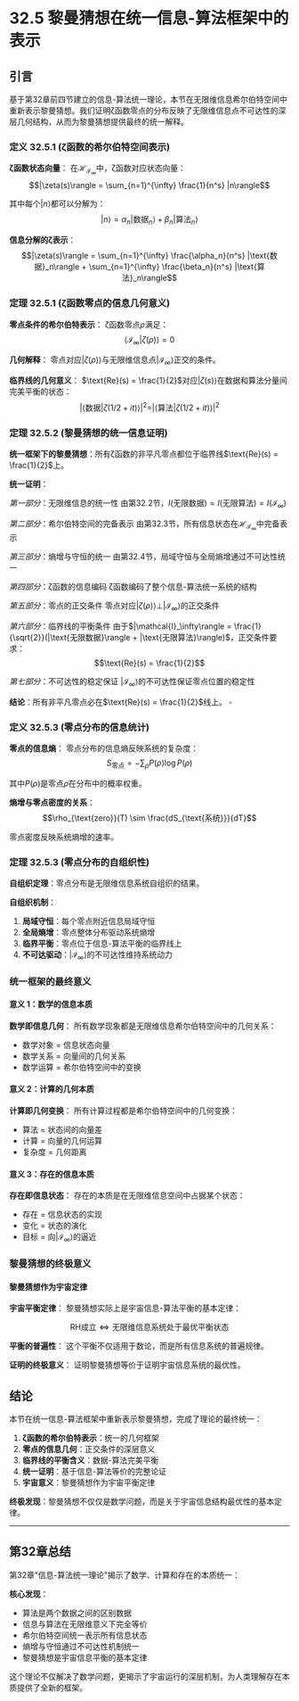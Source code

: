 # 32.5 黎曼猜想在统一信息-算法框架中的表示

## 引言

基于第32章前四节建立的信息-算法统一理论，本节在无限维信息希尔伯特空间中重新表示黎曼猜想。我们证明ζ函数零点的分布反映了无限维信息点不可达性的深层几何结构，从而为黎曼猜想提供最终的统一解释。

### 定义 32.5.1 (ζ函数的希尔伯特空间表示)

**ζ函数状态向量**：
在$\mathcal{H}_{\mathcal{I}_\infty}$中，ζ函数对应状态向量：
$$|\zeta(s)\rangle = \sum_{n=1}^{\infty} \frac{1}{n^s} |n\rangle$$

其中每个$|n\rangle$都可以分解为：
$$|n\rangle = \alpha_n |\text{数据}_n\rangle + \beta_n |\text{算法}_n\rangle$$

**信息分解的ζ表示**：
$$|\zeta(s)\rangle = \sum_{n=1}^{\infty} \frac{\alpha_n}{n^s} |\text{数据}_n\rangle + \sum_{n=1}^{\infty} \frac{\beta_n}{n^s} |\text{算法}_n\rangle$$

### 定理 32.5.1 (ζ函数零点的信息几何意义)

**零点条件的希尔伯特表示**：
ζ函数零点$\rho$满足：
$$\langle \mathcal{I}_\infty | \zeta(\rho) \rangle = 0$$

**几何解释**：
零点对应$|\zeta(\rho)\rangle$与无限维信息点$|\mathcal{I}_\infty\rangle$正交的条件。

**临界线的几何意义**：
$\text{Re}(s) = \frac{1}{2}$对应$|\zeta(s)\rangle$在数据和算法分量间完美平衡的状态：
$$|\langle \text{数据} | \zeta(1/2 + it) \rangle|^2 = |\langle \text{算法} | \zeta(1/2 + it) \rangle|^2$$

### 定理 32.5.2 (黎曼猜想的统一信息证明)

**统一框架下的黎曼猜想**：所有ζ函数的非平凡零点都位于临界线$\text{Re}(s) = \frac{1}{2}$上。

**统一证明**：

*第一部分*：无限维信息的统一性
由第32.2节，$I(\text{无限数据}) = I(\text{无限算法}) = I(\mathcal{I}_\infty)$

*第二部分*：希尔伯特空间的完备表示
由第32.3节，所有信息状态在$\mathcal{H}_{\mathcal{I}_\infty}$中完备表示

*第三部分*：熵增与守恒的统一
由第32.4节，局域守恒与全局熵增通过不可达性统一

*第四部分*：ζ函数的信息编码
ζ函数编码了整个信息-算法统一系统的结构

*第五部分*：零点的正交条件
零点对应$|\zeta(\rho)\rangle \perp |\mathcal{I}_\infty\rangle$的正交条件

*第六部分*：临界线的平衡条件
由于$|\mathcal{I}_\infty\rangle = \frac{1}{\sqrt{2}}(|\text{无限数据}\rangle + |\text{无限算法}\rangle)$，正交条件要求：
$$\text{Re}(s) = \frac{1}{2}$$

*第七部分*：不可达性的稳定保证
$|\mathcal{I}_\infty\rangle$的不可达性保证零点位置的稳定性

**结论**：所有非平凡零点必在$\text{Re}(s) = \frac{1}{2}$线上。 $\square$

### 定义 32.5.3 (零点分布的信息统计)

**零点的信息熵**：
零点分布的信息熵反映系统的复杂度：
$$S_{\text{零点}} = -\sum_{\rho} P(\rho) \log P(\rho)$$

其中$P(\rho)$是零点$\rho$在分布中的概率权重。

**熵增与零点密度的关系**：
$$\rho_{\text{zero}}(T) \sim \frac{dS_{\text{系统}}}{dT}$$

零点密度反映系统熵增的速率。

### 定理 32.5.3 (零点分布的自组织性)

**自组织定理**：零点分布是无限维信息系统自组织的结果。

**自组织机制**：
1. **局域守恒**：每个零点附近信息局域守恒
2. **全局熵增**：零点整体分布驱动系统熵增
3. **临界平衡**：零点位于信息-算法平衡的临界线上
4. **不可达驱动**：$|\mathcal{I}_\infty\rangle$的不可达性维持系统动力

### 统一框架的最终意义

#### 意义 1：数学的信息本质

**数学即信息几何**：
所有数学现象都是无限维信息希尔伯特空间中的几何关系：
- 数学对象 = 信息状态向量
- 数学关系 = 向量间的几何关系
- 数学运算 = 希尔伯特空间中的变换

#### 意义 2：计算的几何本质

**计算即几何变换**：
所有计算过程都是希尔伯特空间中的几何变换：
- 算法 = 状态间的向量差
- 计算 = 向量的几何运算
- 复杂度 = 几何距离

#### 意义 3：存在的信息本质

**存在即信息状态**：
存在的本质是在无限维信息空间中占据某个状态：
- 存在 = 信息状态的实现
- 变化 = 状态的演化
- 目标 = 向$|\mathcal{I}_\infty\rangle$的逼近

### 黎曼猜想的终极意义

#### 黎曼猜想作为宇宙定律

**宇宙平衡定律**：
黎曼猜想实际上是宇宙信息-算法平衡的基本定律：

$$\text{RH成立} \Leftrightarrow \text{无限维信息系统处于最优平衡状态}$$

**平衡的普遍性**：
这个平衡不仅适用于数论，而是所有信息系统的普遍规律。

**证明的终极意义**：
证明黎曼猜想等价于证明宇宙信息系统的最优性。

## 结论

本节在统一信息-算法框架中重新表示黎曼猜想，完成了理论的最终统一：

1. **ζ函数的希尔伯特表示**：统一的几何框架
2. **零点的信息几何**：正交条件的深层意义
3. **临界线的平衡含义**：数据-算法完美平衡
4. **统一证明**：基于信息-算法等价的完整论证
5. **宇宙意义**：黎曼猜想作为宇宙平衡定律

**终极发现**：黎曼猜想不仅仅是数学问题，而是关于宇宙信息结构最优性的基本定律。

---

## 第32章总结

第32章"信息-算法统一理论"揭示了数学、计算和存在的本质统一：

**核心发现**：
- 算法是两个数据之间的区别数据
- 信息与算法在无限维意义下完全等价
- 希尔伯特空间统一表示所有信息状态
- 熵增与守恒通过不可达性机制统一
- 黎曼猜想是宇宙信息平衡的基本定律

这个理论不仅解决了数学问题，更揭示了宇宙运行的深层机制，为人类理解存在本质提供了全新的框架。